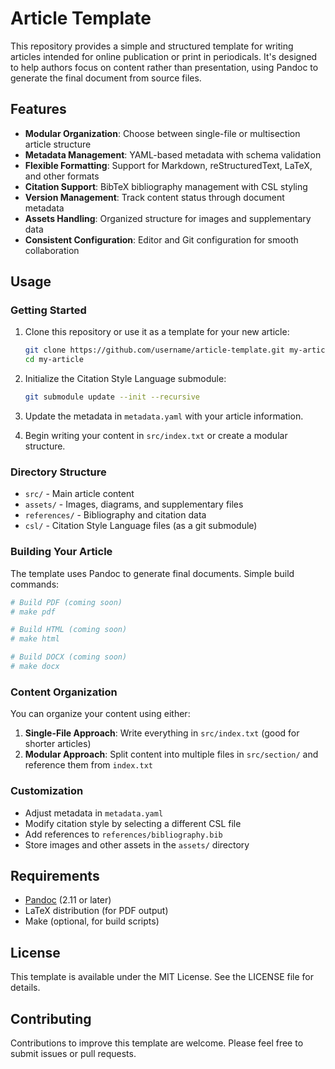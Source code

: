 # Article Template

This repository provides a simple and structured template for writing
articles intended for online publication or print in periodicals.
It's designed to help authors focus on content rather than presentation,
using Pandoc to generate the final document from source files.

## Features

- **Modular Organization**: Choose between single-file or multisection article
  structure
- **Metadata Management**: YAML-based metadata with schema validation
- **Flexible Formatting**: Support for Markdown, reStructuredText, LaTeX, and
  other formats
- **Citation Support**: BibTeX bibliography management with CSL styling
- **Version Management**: Track content status through document metadata
- **Assets Handling**: Organized structure for images and supplementary data
- **Consistent Configuration**: Editor and Git configuration for smooth
  collaboration

## Usage

### Getting Started

1. Clone this repository or use it as a template for your new article:
   ```bash
   git clone https://github.com/username/article-template.git my-article
   cd my-article
   ```

2. Initialize the Citation Style Language submodule:
   ```bash
   git submodule update --init --recursive
   ```

3. Update the metadata in `metadata.yaml` with your article information.

4. Begin writing your content in `src/index.txt` or create a modular structure.

### Directory Structure

- `src/` - Main article content
- `assets/` - Images, diagrams, and supplementary files
- `references/` - Bibliography and citation data
- `csl/` - Citation Style Language files (as a git submodule)

### Building Your Article

The template uses Pandoc to generate final documents. Simple build commands:

```bash
# Build PDF (coming soon)
# make pdf

# Build HTML (coming soon)
# make html

# Build DOCX (coming soon)
# make docx
```

### Content Organization

You can organize your content using either:

1. **Single-File Approach**: Write everything in `src/index.txt` (good for
   shorter articles)
2. **Modular Approach**: Split content into multiple files in `src/section/`
   and reference them from `index.txt`

### Customization

- Adjust metadata in `metadata.yaml`
- Modify citation style by selecting a different CSL file
- Add references to `references/bibliography.bib`
- Store images and other assets in the `assets/` directory

## Requirements

- [Pandoc](https://pandoc.org/) (2.11 or later)
- LaTeX distribution (for PDF output)
- Make (optional, for build scripts)

## License

This template is available under the MIT License.
See the LICENSE file for details.

## Contributing

Contributions to improve this template are welcome.
Please feel free to submit issues or pull requests.

